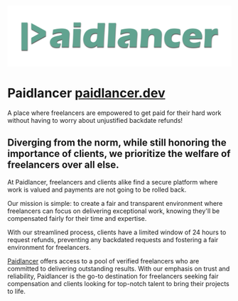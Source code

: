 ![Paidlancer](/profile/paidlancer-logo-long-teal-2.png)

# Paidlancer [paidlancer.dev](https://www.paidlancer.dev/)

A place where freelancers are empowered to get paid for their hard work
without having to worry about unjustified backdate refunds!

## Diverging from the norm, while still honoring the importance of clients, we prioritize the welfare of freelancers over all else.

At Paidlancer, freelancers and clients alike find a secure platform where work is valued and payments are not going to be rolled back.

Our mission is simple: to create a fair and transparent environment where freelancers can focus on delivering exceptional work, knowing they'll be compensated fairly for their time and expertise.

With our streamlined process, clients have a limited window of 24 hours to request refunds, preventing any backdated requests and fostering a fair environment for freelancers.

[Paidlancer](https://www.paidlancer.dev/) offers access to a pool of verified freelancers who are committed to delivering outstanding results.
With our emphasis on trust and reliability, Paidlancer is the go-to destination for freelancers seeking fair compensation and clients looking for top-notch talent to bring their projects to life.